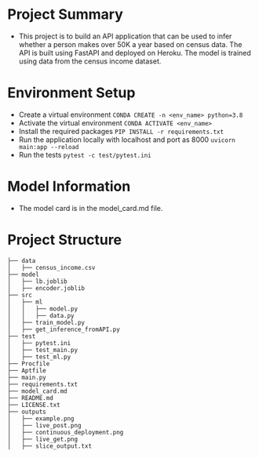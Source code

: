 # Project Summary
* This project is to build an API application that can be used to infer whether a person makes over 50K a year based
on census data. The API is built using FastAPI and deployed on Heroku. The model is trained using data from the census 
income dataset.

# Environment Setup
* Create a virtual environment
```CONDA CREATE -n <env_name> python=3.8```
* Activate the virtual environment
```CONDA ACTIVATE <env_name>```
* Install the required packages
```PIP INSTALL -r requirements.txt```
* Run the application locally with localhost and port as 8000
```uvicorn main:app --reload```
* Run the tests
```pytest -c test/pytest.ini```

# Model Information
* The model card is in the model_card.md file.

# Project Structure
```
├── data
│   ├── census_income.csv
├── model
│   ├── lb.joblib
│   ├── encoder.joblib
├── src
│   ├── ml
│   │   ├── model.py
│   │   ├── data.py
│   ├── train_model.py
│   ├── get_inference_fromAPI.py
├── test
│   ├── pytest.ini
│   ├── test_main.py
│   ├── test_ml.py
├── Procfile
├── Aptfile
├── main.py
├── requirements.txt
├── model_card.md
├── README.md
├── LICENSE.txt
├── outputs
│   ├── example.png
│   ├── live_post.png
│   ├── continuous_deployment.png
│   ├── live_get.png
│   ├── slice_output.txt
```